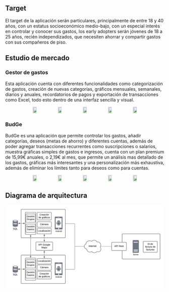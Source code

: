 ## Target

El target de la aplicación serán particulares, principalmente de entre 18 y 40 años, con un estatus socioeconómico medio-bajo, con un especial interés en controlar y conocer sus gastos, los early adopters serán jóvenes de 18 a 25 años, recién independizados, que necesiten ahorrar y compartir gastos con sus compañeros de piso.

## Estudio de mercado

### Gestor de gastos

Esta aplicación cuenta con diferentes funcionalidades como categorización de gastos, creación de nuevas categorías, gráficos mensuales, semanales, diarios y anuales, recordatorios de pagos y exportación de transacciones como Excel, todo esto dentro de una interfaz sencilla y visual.

<p align="center">
  <img src="https://github.com/alvaroddiaz/APM/assets/72129484/289936f2-75c8-42b3-a1d1-118b8f85642a" width="15%" height="15%">
  <img src="https://github.com/alvaroddiaz/APM/assets/72129484/a7ae9dbb-d886-49aa-86d8-4f691a0583ed" width="15%" height="15%">
  <img src="https://github.com/alvaroddiaz/APM/assets/72129484/7fab648f-3370-4f9f-87d6-45fe8380d2e2" width="15%" height="15%">
  <img src="https://github.com/alvaroddiaz/APM/assets/72129484/653367c8-ddc0-402f-af60-21316170f2f8" width="15%" height="15%">
  <img src="https://github.com/alvaroddiaz/APM/assets/72129484/f11d6d5e-cec8-451e-b260-3428ea6cc709" width="15%" height="15%">
</p>


### BudGe
BudGe es una aplicación que permite controlar los gastos, añadir categorías, deseos (metas de ahorro) y diferentes cuentas, además de poder agregar transacciones recurrentes como suscripciones o salarios, muestra gráficas simples de gastos e ingresos, cuenta con un plan premium de 15,99€ anuales, o 2,19€ al mes, que permite un análisis mas detallado de los gastos, gráficas más interesantes y una personalización más exhaustiva, además de eliminar los límites tanto para deseos como para cuentas.

<p align="center">
<img src="https://github.com/alvaroddiaz/APM/assets/72129484/af402ca4-ada0-4186-9d7d-4a219d9a938a" width="15%" height="15%">
<img src="https://github.com/alvaroddiaz/APM/assets/72129484/3933ba8d-9c9d-497b-9bf7-76d3a56b5554" width="15%" height="15%">
<img src="https://github.com/alvaroddiaz/APM/assets/72129484/8112d834-f78a-4bea-be56-b81c954c60a5" width="15%" height="15%">
<img src="https://github.com/alvaroddiaz/APM/assets/72129484/fed7c28f-0a5e-4350-92e5-126c8a729244" width="15%" height="15%">
<img src="https://github.com/alvaroddiaz/APM/assets/72129484/60ed4e10-993e-4b93-baaa-39077e0821ed" width="15%" height="15%">

</p>


## Diagrama de arquitectura

![Diagrama de arquitectura](https://github.com/alvaroddiaz/APM/blob/a02a7b6a3cdaa2b17a176e8924257bd36a2c4f6e/Diagrama%20APM.png)